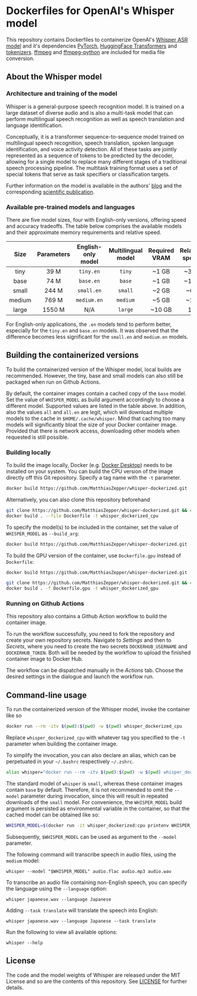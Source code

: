# Dockerfiles for OpenAI's Whisper model

This repository contains Dockerfiles to containerize OpenAI's [Whisper ASR model](https://github.com/openai/whisper) and it's dependencies [PyTorch](https://pytorch.org/), [HuggingFace Transformers](https://huggingface.co/docs/transformers/index) and [tokenizers](https://pypi.org/project/tokenizers/). [ffmpeg](https://ffmpeg.org/) and [ffmpeg-python](https://github.com/kkroening/ffmpeg-python) are included for media file conversion.

## About the Whisper model

### Architecture and training of the model

Whisper is a general-purpose speech recognition model. It is trained on a large dataset of diverse audio and is also a multi-task model that can perform multilingual speech recognition as well as speech translation and language identification.

Conceptually, it is a transformer sequence-to-sequence model trained on multilingual speech recognition, speech translation, spoken language identification, and voice activity detection. All of these tasks are jointly represented as a sequence of tokens to be predicted by the decoder, allowing for a single model to replace many different stages of a traditional speech processing pipeline. The multitask training format uses a set of special tokens that serve as task specifiers or classification targets.

Further information on the model is available in the authors' [blog](https://openai.com/blog/whisper) and the corresponding [scientific publication](https://cdn.openai.com/papers/whisper.pdf).

### Available pre-trained models and languages

There are five model sizes, four with English-only versions, offering speed and accuracy tradeoffs. The table below comprises the available models and their approximate memory requirements and relative speed.


|  Size  | Parameters | English-only model | Multilingual model | Required VRAM | Relative speed |
|:------:|:----------:|:------------------:|:------------------:|:-------------:|:--------------:|
|  tiny  |    39 M    |     `tiny.en`      |       `tiny`       |     ~1 GB     |      ~32x      |
|  base  |    74 M    |     `base.en`      |       `base`       |     ~1 GB     |      ~16x      |
| small  |   244 M    |     `small.en`     |      `small`       |     ~2 GB     |      ~6x       |
| medium |   769 M    |    `medium.en`     |      `medium`      |     ~5 GB     |      ~2x       |
| large  |   1550 M   |        N/A         |      `large`       |    ~10 GB     |       1x       |

For English-only applications, the `.en` models tend to perform better, especially for the `tiny.en` and `base.en` models. It was observed that the difference becomes less significant for the `small.en` and `medium.en` models.

## Building the containerized versions

To build the containerized version of the Whisper model, local builds are recommended. However, the tiny, base and small models can also still be packaged when run on Github Actions.

By default, the container images contain a cached copy of the `base` model. Set the value of `WHISPER_MODEL` as build argument accordingly to choose a different model. Supported values are listed in the table above. In addition, also the values `all` and `all.en` are legit, which will download multiple models to the cache in `$HOME/.cache/whisper`. Mind that caching too many models will significantly bloat the size of your Docker container image. Provided that there is network access, downloading other models when requested is still possible.

### Building locally

To build the image locally, Docker (e.g. [Docker Desktop](https://docs.docker.com/desktop)) needs to be installed on your system. You can build the CPU version of the image directly off this Git repository. Specify a tag name with the `-t` parameter.

```bash
docker build https://github.com/MatthiasZepper/whisper-dockerized.git -t whisper_dockerized_cpu
```

Alternatively, you can also clone this repository beforehand

```bash
git clone https://github.com/MatthiasZepper/whisper-dockerized.git && cd whisper-dockerized
docker build . --file Dockerfile -t whisper_dockerized_cpu
```

To specify the model(s) to be included in the container, set the value of `WHISPER_MODEL` as `--build_arg`:

```bash
docker build https://github.com/MatthiasZepper/whisper-dockerized.git -t whisper_dockerized_cpu --build-arg WHISPER_MODEL=small.en
``` 

To build the GPU version of the container, use `Dockerfile.gpu` instead of `Dockerfile`:

```bash
docker build https://github.com/MatthiasZepper/whisper-dockerized.git -f Dockerfile.gpu -t whisper_dockerized_cpu
```

```bash
git clone https://github.com/MatthiasZepper/whisper-dockerized.git && cd whisper-dockerized
docker build . -f Dockerfile.gpu -t whisper_dockerized_gpu
```

### Running on Github Actions

This repository also contains a Github Action workflow to build the container image.

To run the workflow successfully, you need to fork the repository and create your own repository secrets. Navigate to *Settings* and then to *Secrets*, where you need to create the two secrets `DOCKERHUB_USERNAME` and `DOCKERHUB_TOKEN`. Both will be needed by the workflow to upload the finished container image to Docker Hub.  

The workflow can be dispatched manually in the *Actions* tab. Choose the desired settings in the dialogue and launch the workflow run.

## Command-line usage

To run the containerized version of the Whisper model, invoke the container like so

```bash
docker run --rm -itv $(pwd):$(pwd) -w $(pwd) whisper_dockerized_cpu
```

Replace `whisper_dockerized_cpu` with whatever tag you specified to the `-t` parameter when building the container image.

To simplify the invocation, you can also declare an alias, which can be perpetuated in your `~/.bashrc` respectively `~/.zshrc`.

```bash
alias whisper="docker run --rm -itv $(pwd):$(pwd) -w $(pwd) whisper_dockerized_cpu whisper"
```

The standard model of `whisper` is `small`, whereas these container images contain `base` by default. Therefore, it is not recommended to omit the `--model` parameter during invocation, since this will result in repeated downloads of the `small` model. For convenience, the `WHISPER_MODEL` build argument is persisted as environmental variable in the container, so that the cached model can be obtained like so:

```bash
WHISPER_MODEL=$(docker run -it whisper_dockerized:cpu printenv WHISPER_MODEL)
```

Subsequently, `$WHISPER_MODEL` can be used as argument to the `--model` parameter.

The following command will transcribe speech in audio files, using the `medium` model:

    whisper --model "$WHISPER_MODEL" audio.flac audio.mp3 audio.wav 

To transcribe an audio file containing non-English speech, you can specify the language using the `--language` option:

    whisper japanese.wav --language Japanese

Adding `--task translate` will translate the speech into English:

    whisper japanese.wav --language Japanese --task translate

Run the following to view all available options:

    whisper --help

## License

The code and the model weights of Whisper are released under the MIT License and so are the contents of this repository. See [LICENSE](LICENSE) for further details.

